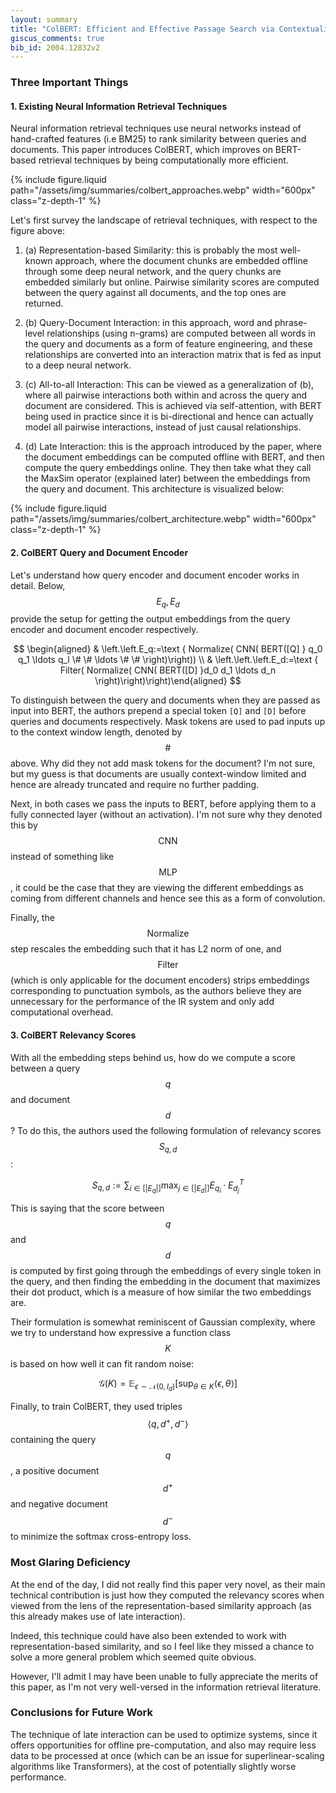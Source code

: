 ```yaml
---
layout: summary
title: "ColBERT: Efficient and Effective Passage Search via Contextualized Late Interaction over BERT"
giscus_comments: true
bib_id: 2004.12832v2
---
```


### Three Important Things

#### 1. Existing Neural Information Retrieval Techniques

Neural information retrieval techniques use neural networks
instead of hand-crafted features (i.e BM25) to rank similarity between
queries and documents. This paper introduces ColBERT, which
improves on BERT-based retrieval techniques by being computationally
more efficient.

{% include figure.liquid
    path="/assets/img/summaries/colbert_approaches.webp"
    width="600px"
    class="z-depth-1"
%}

Let's first survey the landscape of retrieval techniques,
with respect to the figure above:

1. (a) Representation-based Similarity: this is probably the most well-known
   approach, where the document chunks are embedded offline through some deep
   neural network, and the query chunks are embedded similarly but online.
   Pairwise similarity scores are computed between the query against all documents,
   and the top ones are returned.

2. (b) Query-Document Interaction: in this approach, word and phrase-level
   relationships (using n-grams) are computed between all words in the query
   and documents as a form of feature engineering, and these relationships are
   converted into an interaction matrix that is fed as input to a deep neural
   network.

3. (c) All-to-all Interaction: This can be viewed as a generalization of (b),
   where all pairwise interactions both within and across the query and document
   are considered. This is achieved via self-attention, with BERT being used in
   practice since it is bi-directional and hence can actually model all pairwise
   interactions, instead of just causal relationships.

4. (d) Late Interaction: this is the approach introduced by the paper,
   where the document embeddings can be computed offline with BERT,
   and then compute the query embeddings online. They then take
   what they call the MaxSim operator (explained later) between the embeddings
   from the query and document. This architecture is visualized below:

{% include figure.liquid
    path="/assets/img/summaries/colbert_architecture.webp"
    width="600px"
    class="z-depth-1"
%}

#### 2. ColBERT Query and Document Encoder

Let's understand how query encoder and document encoder works in detail. Below,
$$E_q, E_d$$ provide the setup for getting the output embeddings from the query
encoder and document encoder respectively.

$$
\begin{aligned} & \left.\left.E_q:=\text { Normalize( CNN( BERT([Q] } q_0 q_1
\ldots q_l \# \# \ldots \# \# \right)\right)) \\ & \left.\left.\left.E_d:=\text {
Filter( Normalize( CNN( BERT([D] }d_0 d_1 \ldots d_n
\right)\right)\right)\end{aligned}
$$

To distinguish between the query and documents when they are passed as input
into BERT, the authors prepend a special token `[Q]` and `[D]` before
queries and documents respectively. Mask tokens are used to pad inputs up to
the context window length, denoted by $$\#$$ above. Why did they not
add mask tokens for the document? I'm not sure, but my guess is that
documents are usually context-window limited and hence are already truncated
and require no further padding.

Next, in both cases we pass the inputs to BERT, before applying them
to a fully connected layer (without an activation). I'm not sure
why they denoted this by $$\textrm{CNN}$$ instead of something
like $$\textrm{MLP}$$, it could be the case that they are viewing the
different embeddings as coming from different channels and hence see this
as a form of convolution.

Finally, the $$\textrm{Normalize}$$ step rescales the embedding such that it has
L2 norm of one, and $$\textrm{Filter}$$ (which is only applicable for the
document encoders) strips embeddings corresponding to punctuation symbols, as
the authors believe they are unnecessary for the performance of the IR system
and only add computational overhead.

#### 3. ColBERT Relevancy Scores

With all the embedding steps behind us, how do we compute a score between
a query $$q$$ and document $$d$$? To do this, the authors used the
following formulation of relevancy scores $$S_{q,d}$$:

$$S_{q, d}:=\sum_{i \in\left[\left|E_q\right|\right]} \max _{j \in\left[\left|E_d\right|\right]} E_{q_i} \cdot E_{d_j}^T$$

This is saying that the score between $$q$$ and $$d$$ is computed by first going
through the embeddings of every single token in the query, and then
finding the embedding in the document that maximizes their dot product,
which is a measure of how similar the two embeddings are.

Their formulation is somewhat reminiscent of Gaussian complexity, where we try
to understand how expressive a function class $$K$$ is based on how well it can
fit random noise:

$$\mathcal{G}(K)=\mathbb{E}_{\epsilon \sim \mathcal{N}\left(0, I_d \right)}\left[\sup _{\theta \in K}\langle\epsilon, \theta\rangle\right]$$

Finally, to train ColBERT, they used triples $$\langle q, d^+, d^- \rangle$$
containing the query $$q$$, a positive document $$d^+$$ and negative document
$$d^-$$ to minimize the softmax cross-entropy loss.

### Most Glaring Deficiency

At the end of the day, I did not really find this paper very novel, as their main
technical contribution is just how they computed the relevancy scores
when viewed from the lens of the representation-based similarity approach
(as this already makes use of late interaction).

Indeed, this technique could have also been extended to work with
representation-based similarity, and so I feel like they missed a chance to
solve a more general problem which seemed quite obvious.

However, I'll admit I may have been unable to fully appreciate the merits of
this paper, as I'm not very well-versed in the information retrieval
literature.

### Conclusions for Future Work

The technique of late interaction can be used to optimize systems, since it
offers opportunities for offline pre-computation, and also may require less data
to be processed at once (which can be an issue for superlinear-scaling
algorithms like Transformers), at the cost of potentially slightly worse
performance.
